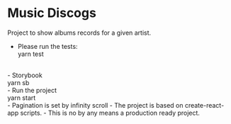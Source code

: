 # Music Discogs

Project to show albums records for a given artist.

- Please run the tests:<br/>
    yarn test
<br/>
- Storybook<br/>
    yarn sb
<br/>
- Run the project<br/>
    yarn start
<br/>
- Pagination is set by infinity scroll
- The project is based on create-react-app scripts.
- This is no by any means a production ready project.